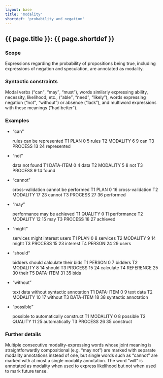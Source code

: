 ```yaml
---
layout: base
title: 'modality'
shortdef: 'probability and negation'
---
```


## <a class="span" nolink>{{ page.title }}</a>: {{ page.shortdef }}


### Scope

Expressions regarding the probability of propositions being true,
including expressions of negation and speculation, are annotated as 
<a class="span" nolink>modality</a>.


### Syntactic constraints

Modal verbs (<q>can</q>, <q>may</q>, <q>must</q>), words similarly
expressing ability, necessity, likelihood, etc., (<q>able</q>,
<q>need</q>, <q>likely</q>), words expressing negation (<q>not</q>,
<q>without</q>) or absence (<q>lack</q>), and multiword expressions
with these meanings (<q>had better</q>).


### Examples

* <q>can</q>

  <div class="ann-annotation">
  rules can be represented
  T1 PLAN 0 5 rules
  T2 MODALITY 6 9 can
  T3 PROCESS 13 24 represented
  </div>

* <q>not</q>

  <div class="ann-annotation">
  data not found
  T1 DATA-ITEM 0 4 data
  T2 MODALITY 5 8 not
  T3 PROCESS 9 14 found
  </div>

* <q>cannot</q>

  <div class="ann-annotation">
  cross-validation cannot be performed
  T1 PLAN 0 16 cross-validation
  T2 MODALITY 17 23 cannot
  T3 PROCESS 27 36 performed
  </div>

* <q>may</q>

  <div class="ann-annotation">
  performance may be achieved
  T1 QUALITY 0 11 performance
  T2 MODALITY 12 15 may
  T3 PROCESS 18 27 achieved
  </div>

* <q>might</q>

  <div class="ann-annotation">
  services might interest users
  T1 PLAN 0 8 services
  T2 MODALITY 9 14 might
  T3 PROCESS 15 23 interest
  T4 PERSON 24 29 users
  </div>

* <q>should</q>

  <div class="ann-annotation">
  bidders should calculate their bids
  T1 PERSON 0 7 bidders
  T2 MODALITY 8 14 should
  T3 PROCESS 15 24 calculate
  T4 REFERENCE 25 30 their
  T5 DATA-ITEM 31 35 bids
  </div>

* <q>without</q>

  <div class="ann-annotation">
  text data without syntactic annotation
  T1 DATA-ITEM 0 9 text data
  T2 MODALITY 10 17 without
  T3 DATA-ITEM 18 38 syntactic annotation
  </div>

* <q>possible</q>

  <div class="ann-annotation">
  possible to automatically construct
  T1 MODALITY 0 8 possible
  T2 QUALITY 11 25 automatically
  T3 PROCESS 26 35 construct
  </div>



### Further details

Multiple consecutive modality-expressing words whose joint meaning is
straightforwardly compositional (e.g. <q>may not</q>) are marked with
separate <a class="span" nolink>modality</a> annotations instead of
one, but single words such as <q>cannot</q> are marked with at most a
single <a class="span" nolink>modality</a> annotation. The word
<q>will</q> is annotated as <a class="span" nolink>modality</a> when
used to express likelihood but not when used to mark future tense.
